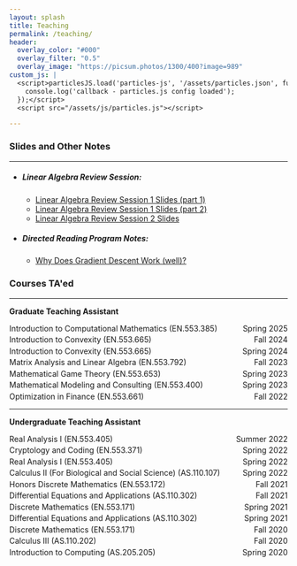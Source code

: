 ```yaml
---
layout: splash
title: Teaching
permalink: /teaching/
header:
  overlay_color: "#000"
  overlay_filter: "0.5"
  overlay_image: "https://picsum.photos/1300/400?image=989"
custom_js: |
  <script>particlesJS.load('particles-js', '/assets/particles.json', function() {
    console.log('callback - particles.js config loaded');
  });</script>
  <script src="/assets/js/particles.js"></script>

---
```



### Slides and Other Notes
---

- ##### **Linear Algebra Review Session:**
  - [Linear Algebra Review Session 1 Slides (part 1)](/assets/lin_alg_review_slides/Lin_Alg_Review_Session_1.pdf)
  - [Linear Algebra Review Session 1 Slides (part 2)](/assets/lin_alg_review_slides/Lin_Alg_Review_Session_1__part_2_.pdf)
  - [Linear Algebra Review Session 2 Slides](/assets/lin_alg_review_slides/Lin_Alg_Review_Session_2.pdf)
- ##### **Directed Reading Program Notes:**
  - [Why Does Gradient Descent Work (well)?](/assets/DRP_Notes.pdf)

### Courses TA'ed
---

**Graduate Teaching Assistant**

<div style="display: flex; flex-direction: column; gap: 0.25em;">

  <div style="display: flex; justify-content: space-between;">
    <span>Introduction to Computational Mathematics (EN.553.385)</span>
    <span>Spring 2025</span>
  </div>

  <div style="display: flex; justify-content: space-between;">
    <span>Introduction to Convexity (EN.553.665)</span>
    <span>Fall 2024</span>
  </div>

  <div style="display: flex; justify-content: space-between;">
    <span>Introduction to Convexity (EN.553.665)</span>
    <span>Spring 2024</span>
  </div>

  <div style="display: flex; justify-content: space-between;">
    <span>Matrix Analysis and Linear Algebra (EN.553.792)</span>
    <span>Fall 2023</span>
  </div>

  <div style="display: flex; justify-content: space-between;">
    <span>Mathematical Game Theory (EN.553.653)</span>
    <span>Spring 2023</span>
  </div>  

  <div style="display: flex; justify-content: space-between;">
    <span>Mathematical Modeling and Consulting (EN.553.400)</span>
    <span>Spring 2023</span>
  </div>

  <div style="display: flex; justify-content: space-between;">
    <span>Optimization in Finance (EN.553.661)</span>
    <span>Fall 2022</span>
  </div>


</div>
<hr>

**Undergraduate Teaching Assistant**

<div style="display: flex; flex-direction: column; gap: 0.25em;">

  <div style="display: flex; justify-content: space-between;">
    <span>Real Analysis I (EN.553.405)</span>
    <span>Summer 2022</span>
  </div>  

  <div style="display: flex; justify-content: space-between;">
    <span>Cryptology and Coding (EN.553.371)</span>
    <span>Spring 2022</span>
  </div>

  <div style="display: flex; justify-content: space-between;">
    <span>Real Analysis I (EN.553.405)</span>
    <span>Spring 2022</span>
  </div>

  <div style="display: flex; justify-content: space-between;">
    <span>Calculus II (For Biological and Social Science) (AS.110.107)</span>
    <span>Spring 2022</span>
  </div>  

  <div style="display: flex; justify-content: space-between;">
    <span>Honors Discrete Mathematics (EN.553.172)</span>
    <span>Fall 2021</span>
  </div>

  <div style="display: flex; justify-content: space-between;">
    <span>Differential Equations and Applications (AS.110.302)</span>
    <span>Fall 2021</span>
  </div>  

  <div style="display: flex; justify-content: space-between;">
    <span>Discrete Mathematics (EN.553.171)</span>
    <span>Spring 2021</span>
  </div>

  <div style="display: flex; justify-content: space-between;">
    <span>Differential Equations and Applications (AS.110.302)</span>
    <span>Spring 2021</span>
  </div>

  <div style="display: flex; justify-content: space-between;">
    <span>Discrete Mathematics (EN.553.171)</span>
    <span>Fall 2020</span>
  </div>

  <div style="display: flex; justify-content: space-between;">
    <span>Calculus III (AS.110.202)</span>
    <span>Fall 2020</span>
  </div>

  <div style="display: flex; justify-content: space-between;">
    <span>Introduction to Computing (AS.205.205)</span>
    <span>Spring 2020</span>
  </div>

</div>
